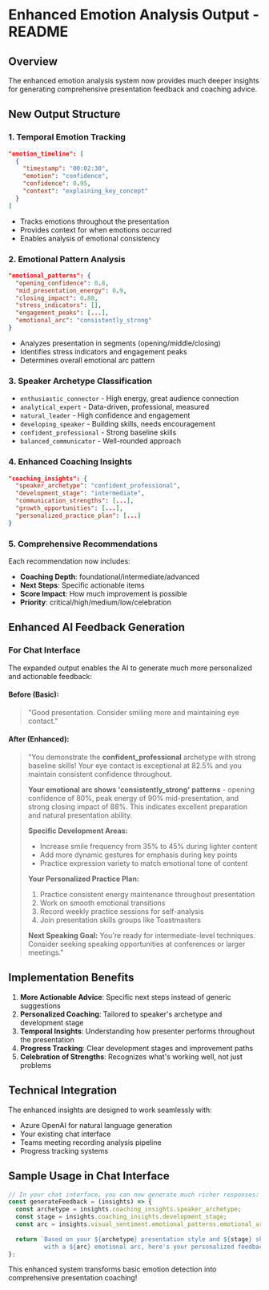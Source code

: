 # Enhanced Emotion Analysis Output - README

## Overview
The enhanced emotion analysis system now provides much deeper insights for generating comprehensive presentation feedback and coaching advice.

## New Output Structure

### 1. **Temporal Emotion Tracking**
```json
"emotion_timeline": [
  {
    "timestamp": "00:02:30",
    "emotion": "confidence", 
    "confidence": 0.95,
    "context": "explaining_key_concept"
  }
]
```
- Tracks emotions throughout the presentation
- Provides context for when emotions occurred
- Enables analysis of emotional consistency

### 2. **Emotional Pattern Analysis**
```json
"emotional_patterns": {
  "opening_confidence": 0.8,
  "mid_presentation_energy": 0.9, 
  "closing_impact": 0.88,
  "stress_indicators": [],
  "engagement_peaks": [...],
  "emotional_arc": "consistently_strong"
}
```
- Analyzes presentation in segments (opening/middle/closing)
- Identifies stress indicators and engagement peaks
- Determines overall emotional arc pattern

### 3. **Speaker Archetype Classification**
- `enthusiastic_connector` - High energy, great audience connection
- `analytical_expert` - Data-driven, professional, measured
- `natural_leader` - High confidence and engagement
- `developing_speaker` - Building skills, needs encouragement
- `confident_professional` - Strong baseline skills
- `balanced_communicator` - Well-rounded approach

### 4. **Enhanced Coaching Insights**
```json
"coaching_insights": {
  "speaker_archetype": "confident_professional",
  "development_stage": "intermediate",
  "communication_strengths": [...],
  "growth_opportunities": [...], 
  "personalized_practice_plan": [...]
}
```

### 5. **Comprehensive Recommendations**
Each recommendation now includes:
- **Coaching Depth**: foundational/intermediate/advanced
- **Next Steps**: Specific actionable items
- **Score Impact**: How much improvement is possible
- **Priority**: critical/high/medium/low/celebration

## Enhanced AI Feedback Generation

### For Chat Interface
The expanded output enables the AI to generate much more personalized and actionable feedback:

#### Before (Basic):
> "Good presentation. Consider smiling more and maintaining eye contact."

#### After (Enhanced):
> "You demonstrate the **confident_professional** archetype with strong baseline skills! Your eye contact is exceptional at 82.5% and you maintain consistent confidence throughout. 
> 
> **Your emotional arc shows 'consistently_strong' patterns** - opening confidence of 80%, peak energy of 90% mid-presentation, and strong closing impact of 88%. This indicates excellent preparation and natural presentation ability.
>
> **Specific Development Areas:**
> - Increase smile frequency from 35% to 45% during lighter content
> - Add more dynamic gestures for emphasis during key points  
> - Practice expression variety to match emotional tone of content
>
> **Your Personalized Practice Plan:**
> 1. Practice consistent energy maintenance throughout presentation
> 2. Work on smooth emotional transitions
> 3. Record weekly practice sessions for self-analysis
> 4. Join presentation skills groups like Toastmasters
>
> **Next Speaking Goal:** You're ready for intermediate-level techniques. Consider seeking speaking opportunities at conferences or larger meetings."

## Implementation Benefits

1. **More Actionable Advice**: Specific next steps instead of generic suggestions
2. **Personalized Coaching**: Tailored to speaker's archetype and development stage  
3. **Temporal Insights**: Understanding how presenter performs throughout the presentation
4. **Progress Tracking**: Clear development stages and improvement paths
5. **Celebration of Strengths**: Recognizes what's working well, not just problems

## Technical Integration

The enhanced insights are designed to work seamlessly with:
- Azure OpenAI for natural language generation
- Your existing chat interface
- Teams meeting recording analysis pipeline
- Progress tracking systems

## Sample Usage in Chat Interface

```javascript
// In your chat interface, you can now generate much richer responses:
const generateFeedback = (insights) => {
  const archetype = insights.coaching_insights.speaker_archetype;
  const stage = insights.coaching_insights.development_stage;
  const arc = insights.visual_sentiment.emotional_patterns.emotional_arc;
  
  return `Based on your ${archetype} presentation style and ${stage} skill level, 
          with a ${arc} emotional arc, here's your personalized feedback...`;
};
```

This enhanced system transforms basic emotion detection into comprehensive presentation coaching!
